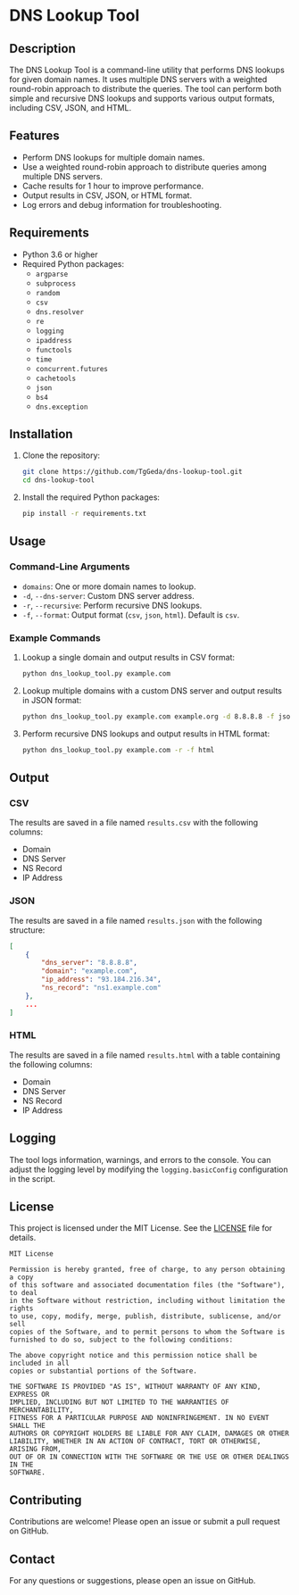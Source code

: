 # DNS Lookup Tool

## Description

The DNS Lookup Tool is a command-line utility that performs DNS lookups for given domain names. It uses multiple DNS servers with a weighted round-robin approach to distribute the queries. The tool can perform both simple and recursive DNS lookups and supports various output formats, including CSV, JSON, and HTML.

## Features

- Perform DNS lookups for multiple domain names.
- Use a weighted round-robin approach to distribute queries among multiple DNS servers.
- Cache results for 1 hour to improve performance.
- Output results in CSV, JSON, or HTML format.
- Log errors and debug information for troubleshooting.

## Requirements

- Python 3.6 or higher
- Required Python packages:
  - `argparse`
  - `subprocess`
  - `random`
  - `csv`
  - `dns.resolver`
  - `re`
  - `logging`
  - `ipaddress`
  - `functools`
  - `time`
  - `concurrent.futures`
  - `cachetools`
  - `json`
  - `bs4`
  - `dns.exception`

## Installation

1. Clone the repository:

    ```sh
    git clone https://github.com/TgGeda/dns-lookup-tool.git
    cd dns-lookup-tool
    ```

2. Install the required Python packages:

    ```sh
    pip install -r requirements.txt
    ```

## Usage

### Command-Line Arguments

- `domains`: One or more domain names to lookup.
- `-d`, `--dns-server`: Custom DNS server address.
- `-r`, `--recursive`: Perform recursive DNS lookups.
- `-f`, `--format`: Output format (`csv`, `json`, `html`). Default is `csv`.

### Example Commands

1. Lookup a single domain and output results in CSV format:

    ```sh
    python dns_lookup_tool.py example.com
    ```

2. Lookup multiple domains with a custom DNS server and output results in JSON format:

    ```sh
    python dns_lookup_tool.py example.com example.org -d 8.8.8.8 -f json
    ```

3. Perform recursive DNS lookups and output results in HTML format:

    ```sh
    python dns_lookup_tool.py example.com -r -f html
    ```

## Output

### CSV

The results are saved in a file named `results.csv` with the following columns:

- Domain
- DNS Server
- NS Record
- IP Address

### JSON

The results are saved in a file named `results.json` with the following structure:

```json
[
    {
        "dns_server": "8.8.8.8",
        "domain": "example.com",
        "ip_address": "93.184.216.34",
        "ns_record": "ns1.example.com"
    },
    ...
]
```

### HTML

The results are saved in a file named `results.html` with a table containing the following columns:

- Domain
- DNS Server
- NS Record
- IP Address

## Logging

The tool logs information, warnings, and errors to the console. You can adjust the logging level by modifying the `logging.basicConfig` configuration in the script.

## License

This project is licensed under the MIT License. See the [LICENSE](LICENSE) file for details.

```text
MIT License

Permission is hereby granted, free of charge, to any person obtaining a copy
of this software and associated documentation files (the "Software"), to deal
in the Software without restriction, including without limitation the rights
to use, copy, modify, merge, publish, distribute, sublicense, and/or sell
copies of the Software, and to permit persons to whom the Software is
furnished to do so, subject to the following conditions:

The above copyright notice and this permission notice shall be included in all
copies or substantial portions of the Software.

THE SOFTWARE IS PROVIDED "AS IS", WITHOUT WARRANTY OF ANY KIND, EXPRESS OR
IMPLIED, INCLUDING BUT NOT LIMITED TO THE WARRANTIES OF MERCHANTABILITY,
FITNESS FOR A PARTICULAR PURPOSE AND NONINFRINGEMENT. IN NO EVENT SHALL THE
AUTHORS OR COPYRIGHT HOLDERS BE LIABLE FOR ANY CLAIM, DAMAGES OR OTHER
LIABILITY, WHETHER IN AN ACTION OF CONTRACT, TORT OR OTHERWISE, ARISING FROM,
OUT OF OR IN CONNECTION WITH THE SOFTWARE OR THE USE OR OTHER DEALINGS IN THE
SOFTWARE.
```

## Contributing

Contributions are welcome! Please open an issue or submit a pull request on GitHub.

## Contact

For any questions or suggestions, please open an issue on GitHub.
